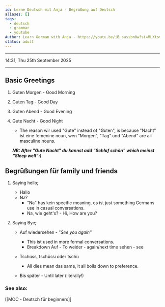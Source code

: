 ```yaml
---
id: Lerne Deutsch mit Anja - Begrüßung auf Deutsch
aliases: []
tags:
  - deutsch
  - grammar
  - youtube
Author: Learn German with Anja - https://youtu.be/iB_sassbnOw?si=MLXtsv9cmAw76OY4
status: adult
---
```

---

14:31, Thu 25th September 2025

---

## Basic Greetings

1. Guten Morgen - Good Morning
2. Guten Tag - Good Day
3. Guten Abend - Good Evening
4. Gute Nacht - Good Night
    - The reason wir used "Gute" instead of "Guten", is because "Nacht" ist eine
    femenine noun, wen "Morgen", "Tag" und "Abend" are all masculine nouns.
    
    ***NB: After "Gute Nacht" du kannst add "Schlaf schön" which meinst "Sleep
    well":)***

## Begrüßungen für family und friends

1. Saying hello;
    - Hallo
    - Na?
        - "Na" has kein specific meaning, es ist just something Germans use in
        casual conversations.
        - Na, wie geht's? - Hi, How are you?

2. Saying Bye;
    - Auf wiedersehen - *"See you again"*       
        - This ist used in more formal conversations.
        - Breakdown
            Auf - To
            weider - again/next time
            sehen - see

    - Tschüss, tschüssi oder tschü
        - All dies mean das same, it all boils down to preference.

    - Bis später - Until later (literally!)

### See also:

[[MOC - Deutsch für beginners]]
